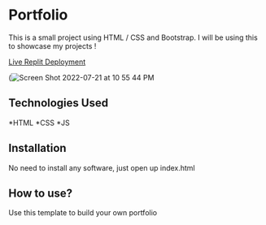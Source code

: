 # Portfolio

This is a small project using HTML / CSS and Bootstrap. I will be using this to showcase my projects !

[Live Replit Deployment](https://portfolio.izziahclaudio.repl.co)

(![Screen Shot 2022-07-21 at 10 55 44 PM](https://user-images.githubusercontent.com/107664478/180352924-fd18ef74-f7a8-4d22-b095-43072a3cf675.png)

## Technologies Used

*HTML
*CSS
*JS

## Installation

No need to install any software, just open up index.html

## How to use? 

Use this template to build your own portfolio 
